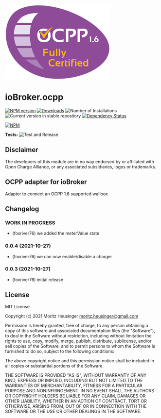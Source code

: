 ![Logo](admin/ocpp.png)
# ioBroker.ocpp

[![NPM version](https://img.shields.io/npm/v/iobroker.ocpp.svg)](https://www.npmjs.com/package/iobroker.ocpp)
[![Downloads](https://img.shields.io/npm/dm/iobroker.ocpp.svg)](https://www.npmjs.com/package/iobroker.ocpp)
![Number of Installations](https://iobroker.live/badges/ocpp-installed.svg)
![Current version in stable repository](https://iobroker.live/badges/ocpp-stable.svg)
[![Dependency Status](https://img.shields.io/david/foxriver76/iobroker.ocpp.svg)](https://david-dm.org/foxriver76/iobroker.ocpp)

[![NPM](https://nodei.co/npm/iobroker.ocpp.png?downloads=true)](https://nodei.co/npm/iobroker.ocpp/)

**Tests:** ![Test and Release](https://github.com/foxriver76/ioBroker.ocpp/workflows/Test%20and%20Release/badge.svg)


## Disclaimer
The developers of this module are in no way endorsed by or affiliated with Open Charge Alliance,
or any associated subsidiaries, logos or trademarks.

## OCPP adapter for ioBroker
Adapter to connect an OCPP 1.6 supported wallbox

## Changelog
<!--
	Placeholder for the next version (at the beginning of the line):
	### **WORK IN PROGRESS**
-->

### **WORK IN PROGRESS**
* (foxriver76) we added the meterValue state

### 0.0.4 (2021-10-27)
* (foxriver76) we can now enable/disable a charger

### 0.0.3 (2021-10-27)
* (foxriver76) initial release

## License
MIT License

Copyright (c) 2021 Moritz Heusinger <moritz.heusinger@gmail.com>

Permission is hereby granted, free of charge, to any person obtaining a copy
of this software and associated documentation files (the "Software"), to deal
in the Software without restriction, including without limitation the rights
to use, copy, modify, merge, publish, distribute, sublicense, and/or sell
copies of the Software, and to permit persons to whom the Software is
furnished to do so, subject to the following conditions:

The above copyright notice and this permission notice shall be included in all
copies or substantial portions of the Software.

THE SOFTWARE IS PROVIDED "AS IS", WITHOUT WARRANTY OF ANY KIND, EXPRESS OR
IMPLIED, INCLUDING BUT NOT LIMITED TO THE WARRANTIES OF MERCHANTABILITY,
FITNESS FOR A PARTICULAR PURPOSE AND NONINFRINGEMENT. IN NO EVENT SHALL THE
AUTHORS OR COPYRIGHT HOLDERS BE LIABLE FOR ANY CLAIM, DAMAGES OR OTHER
LIABILITY, WHETHER IN AN ACTION OF CONTRACT, TORT OR OTHERWISE, ARISING FROM,
OUT OF OR IN CONNECTION WITH THE SOFTWARE OR THE USE OR OTHER DEALINGS IN THE
SOFTWARE.

